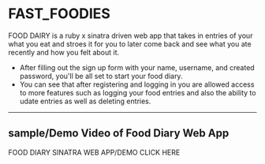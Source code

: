 # FAST_FOODIES

FOOD DAIRY is a ruby x sinatra driven web app that takes in entries of your what you eat and stroes it for you to later come back and see what you ate recently and how you felt about it.

- After filling out the sign up form with your name, username, and created password, you'll be all set to start your food diary.
- You can see that after registering and logging in you are allowed access to more features such as logging your food entries and also the ability to udate entries as well as deleting entries.


--------

## sample/Demo Video of Food Diary Web App

FOOD DIARY SINATRA WEB APP/DEMO
CLICK HERE
